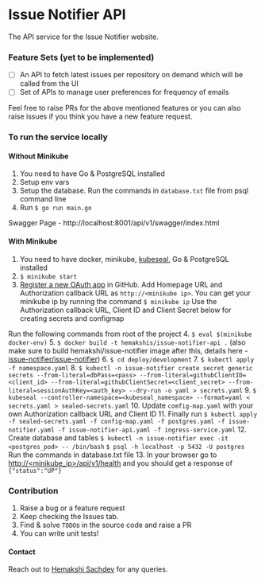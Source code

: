 # Issue Notifier API

The API service for the Issue Notifier website.

### Feature Sets (yet to be implemented)
- [ ] An API to fetch latest issues per repository on demand which will be called from the UI
- [ ] Set of APIs to manage user preferences for frequency of emails

Feel free to raise PRs for the above mentioned features or you can also raise issues if you think you have a new feature request.

### To run the service locally

#### Without Minikube
1. You need to have Go & PostgreSQL installed
2. Setup env vars
3. Setup the database. Run the commands in `database.txt` file from psql command line
3. Run `$ go run main.go` 

Swagger Page - http://localhost:8001/api/v1/swagger/index.html

#### With Minikube
1. You need to have docker, minikube, [kubeseal](https://tomcode.com/blog/how-to-manage-kubernetes-secrets-securely-in-git), Go & PostgreSQL installed
2. `$ minikube start`
3. [Register a new OAuth app](https://github.com/settings/applications/new) in GitHub. Add Homepage URL and Authorization callback URL as `http://<minikube ip>`. You can get your minikube ip by running the command 
`$ minikube ip`
Use the Authorization callback URL, Client ID and Client Secret below for creating secrets and configmap

Run the following commands from root of the project
4. `$ eval $(minikube docker-env)`
5. `$ docker build -t hemakshis/issue-notifier-api .` (also make sure to build hemakshi/issue-notifier image after this, details here - [issue-notifier/issue-notifier](https://github.com/issue-notifier/issue-notifier))
6. `$ cd deploy/development`
7. `$ kubectl apply -f namespace.yaml`
8. `$ kubectl -n issue-notifier create secret generic secrets --from-literal=dbPass=<pass> --from-literal=githubClientID=<client_id> --from-literal=githubClientSecret=<client_secret> --from-literal=sessionAuthKey=<auth_key> --dry-run -o yaml > secrets.yaml`
9. `$ kubeseal --controller-namespace=<kubeseal_namespace> --format=yaml < secrets.yaml > sealed-secrets.yaml`
10. Update `comfig-map.yaml` with your own Authorization callback URL and Client ID
11. Finally run `$ kubectl apply -f sealed-secrets.yaml -f config-map.yaml -f postgres.yaml -f issue-notifier.yaml -f issue-notifier-api.yaml -f ingress-service.yaml`
12. Create database and tables 
`$ kubectl -n issue-notifier exec -it <postgres_pod> -- /bin/bash`
`$ psql -h localhost -p 5432 -U postgres`
Run the commands in database.txt file
13. In your browser go to [http://<minikube_ip>/api/v1/health]() and you should get a response of `{"status":"UP"}`

### Contribution
1. Raise a bug or a feature request
2. Keep checking the Issues tab.
3. Find & solve `TODO`s in the source code and raise a PR
4. You can write unit tests!

#### Contact
Reach out to [Hemakshi Sachdev](https://github.com/hemakshis) for any queries.